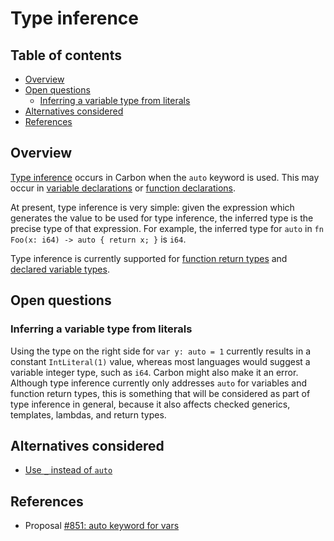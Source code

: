 # Type inference

<!--
Part of the Carbon Language project, under the Apache License v2.0 with LLVM
Exceptions. See /LICENSE for license information.
SPDX-License-Identifier: Apache-2.0 WITH LLVM-exception
-->

<!-- toc -->

## Table of contents

-   [Overview](#overview)
-   [Open questions](#open-questions)
    -   [Inferring a variable type from literals](#inferring-a-variable-type-from-literals)
-   [Alternatives considered](#alternatives-considered)
-   [References](#references)

<!-- tocstop -->

## Overview

[Type inference](https://en.wikipedia.org/wiki/Type_inference) occurs in Carbon
when the `auto` keyword is used. This may occur in
[variable declarations](values.md#binding-patterns-and-local-variables-with-let-and-var)
or [function declarations](functions.md).

At present, type inference is very simple: given the expression which generates
the value to be used for type inference, the inferred type is the precise type
of that expression. For example, the inferred type for `auto` in
`fn Foo(x: i64) -> auto { return x; }` is `i64`.

Type inference is currently supported for [function return types](functions.md)
and
[declared variable types](values.md#binding-patterns-and-local-variables-with-let-and-var).

## Open questions

### Inferring a variable type from literals

Using the type on the right side for `var y: auto = 1` currently results in a
constant `IntLiteral(1)` value, whereas most languages would suggest a variable
integer type, such as `i64`. Carbon might also make it an error. Although type
inference currently only addresses `auto` for variables and function return
types, this is something that will be considered as part of type inference in
general, because it also affects checked generics, templates, lambdas, and
return types.

## Alternatives considered

-   [Use `_` instead of `auto`](/proposals/p0851.md#use-_-instead-of-auto)

## References

-   Proposal
    [#851: auto keyword for vars](https://github.com/carbon-language/carbon-lang/pull/851)
